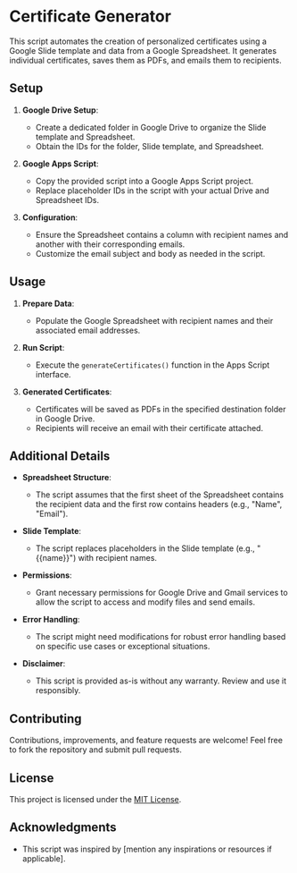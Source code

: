 # Certificate Generator

This script automates the creation of personalized certificates using a Google Slide template and data from a Google Spreadsheet. It generates individual certificates, saves them as PDFs, and emails them to recipients.

## Setup

1. **Google Drive Setup**:
   - Create a dedicated folder in Google Drive to organize the Slide template and Spreadsheet.
   - Obtain the IDs for the folder, Slide template, and Spreadsheet.
  
2. **Google Apps Script**:
   - Copy the provided script into a Google Apps Script project.
   - Replace placeholder IDs in the script with your actual Drive and Spreadsheet IDs.

3. **Configuration**:
   - Ensure the Spreadsheet contains a column with recipient names and another with their corresponding emails.
   - Customize the email subject and body as needed in the script.

## Usage

1. **Prepare Data**:
   - Populate the Google Spreadsheet with recipient names and their associated email addresses.

2. **Run Script**:
   - Execute the `generateCertificates()` function in the Apps Script interface.

3. **Generated Certificates**:
   - Certificates will be saved as PDFs in the specified destination folder in Google Drive.
   - Recipients will receive an email with their certificate attached.

## Additional Details

- **Spreadsheet Structure**:
  - The script assumes that the first sheet of the Spreadsheet contains the recipient data and the first row contains headers (e.g., "Name", "Email").

- **Slide Template**:
  - The script replaces placeholders in the Slide template (e.g., "{{name}}") with recipient names.

- **Permissions**:
  - Grant necessary permissions for Google Drive and Gmail services to allow the script to access and modify files and send emails.

- **Error Handling**:
  - The script might need modifications for robust error handling based on specific use cases or exceptional situations.

- **Disclaimer**:
  - This script is provided as-is without any warranty. Review and use it responsibly.

## Contributing

Contributions, improvements, and feature requests are welcome! Feel free to fork the repository and submit pull requests.

## License

This project is licensed under the [MIT License](LICENSE.md).

## Acknowledgments

- This script was inspired by [mention any inspirations or resources if applicable].
